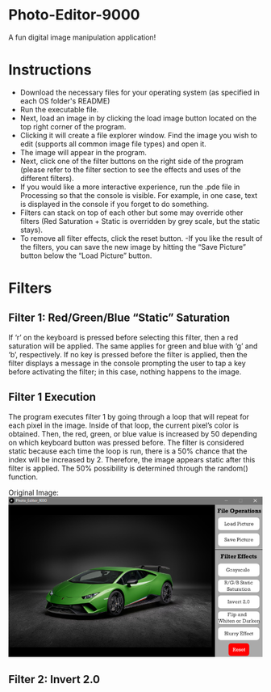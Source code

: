 # Photo-Editor-9000
A fun digital image manipulation application!

# Instructions
- Download the necessary files for your operating system (as specified in each OS folder's README)
- Run the executable file.
- Next, load an image in by clicking the load image button located on the top right corner of the program.
- Clicking it will create a file explorer window. Find the image you wish to edit (supports all common image file types) and open it.
- The image will appear in the program.
- Next, click one of the filter buttons on the right side of the program (please refer to the filter section to see the effects and uses of the different filters).
- If you would like a more interactive experience, run the .pde file in Processing so that the console is visible. For example, in one case, text is displayed in the console if you forget to do something.
- Filters can stack on top of each other but some may override other filters (Red Saturation + Static is overridden by grey scale, but the static stays).
- To remove all filter effects, click the reset button.
-If you like the result of the filters, you can save the new image by hitting the “Save Picture” button below the “Load Picture” button.

# Filters
## Filter 1: Red/Green/Blue “Static” Saturation
If ‘r’ on the keyboard is pressed before selecting this filter, then a red saturation will be applied. The same applies for green and blue with ‘g’ and ‘b’, respectively. If no key is pressed before the filter is applied, then the filter displays a message in the console prompting the user to tap a key before activating the filter; in this case, nothing happens to the image.
## Filter 1 Execution
The program executes filter 1 by going through a loop that will repeat for each pixel in the image. Inside of that loop, the current pixel’s color is obtained. Then, the red, green, or blue value is increased by 50 depending on which keyboard button was pressed before. The filter is considered static because each time the loop is run, there is a 50% chance that the index will be increased by 2. Therefore, the image appears static after this filter is applied. The 50% possibility is determined through the random() function.

Original Image:
![Filter 1 Original](filter1Original.png)


## Filter 2: Invert 2.0
